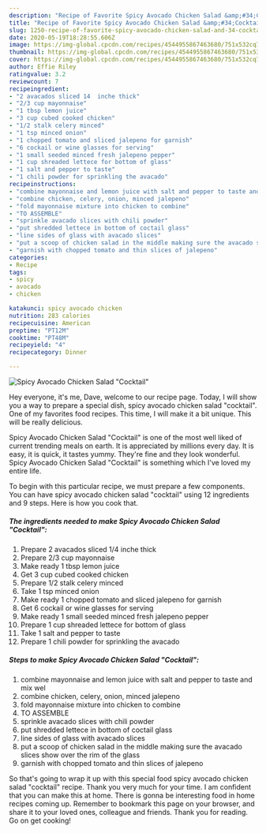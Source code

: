 ```yaml
---
description: "Recipe of Favorite Spicy Avocado Chicken Salad &amp;#34;Cocktail&amp;#34;"
title: "Recipe of Favorite Spicy Avocado Chicken Salad &amp;#34;Cocktail&amp;#34;"
slug: 1250-recipe-of-favorite-spicy-avocado-chicken-salad-and-34-cocktail-and-34
date: 2020-05-19T18:28:55.606Z
image: https://img-global.cpcdn.com/recipes/4544955867463680/751x532cq70/spicy-avocado-chicken-salad-cocktail-recipe-main-photo.jpg
thumbnail: https://img-global.cpcdn.com/recipes/4544955867463680/751x532cq70/spicy-avocado-chicken-salad-cocktail-recipe-main-photo.jpg
cover: https://img-global.cpcdn.com/recipes/4544955867463680/751x532cq70/spicy-avocado-chicken-salad-cocktail-recipe-main-photo.jpg
author: Effie Riley
ratingvalue: 3.2
reviewcount: 7
recipeingredient:
- "2 avacados sliced 14  inche thick"
- "2/3 cup mayonnaise"
- "1 tbsp lemon juice"
- "3 cup cubed cooked chicken"
- "1/2 stalk celery minced"
- "1 tsp minced onion"
- "1 chopped tomato and sliced jalepeno for garnish"
- "6 cockail or wine glasses for serving"
- "1 small seeded minced fresh jalepeno pepper"
- "1 cup shreaded lettece for bottom of glass"
- "1 salt and pepper to taste"
- "1 chili powder for sprinkling the avacado"
recipeinstructions:
- "combine mayonnaise and lemon juice with salt and pepper to taste and mix wel"
- "combine chicken, celery, onion, minced jalepeno"
- "fold mayonnaise mixture into chicken to combine"
- "TO ASSEMBLE"
- "sprinkle avacado slices with chili powder"
- "put shredded lettece in bottom of coctail glass"
- "line sides of glass with avacado slices"
- "put a scoop of chicken salad in the middle making sure the avacado slices show over the rim of the glass"
- "garnish with chopped tomato and thin slices of jalepeno"
categories:
- Recipe
tags:
- spicy
- avocado
- chicken

katakunci: spicy avocado chicken 
nutrition: 283 calories
recipecuisine: American
preptime: "PT12M"
cooktime: "PT48M"
recipeyield: "4"
recipecategory: Dinner

---
```



![Spicy Avocado Chicken Salad &#34;Cocktail&#34;](https://img-global.cpcdn.com/recipes/4544955867463680/751x532cq70/spicy-avocado-chicken-salad-cocktail-recipe-main-photo.jpg)

Hey everyone, it's me, Dave, welcome to our recipe page. Today, I will show you a way to prepare a special dish, spicy avocado chicken salad &#34;cocktail&#34;. One of my favorites food recipes. This time, I will make it a bit unique. This will be really delicious.



Spicy Avocado Chicken Salad &#34;Cocktail&#34; is one of the most well liked of current trending meals on earth. It is appreciated by millions every day. It is easy, it is quick, it tastes yummy. They're fine and they look wonderful. Spicy Avocado Chicken Salad &#34;Cocktail&#34; is something which I've loved my entire life.


To begin with this particular recipe, we must prepare a few components. You can have spicy avocado chicken salad &#34;cocktail&#34; using 12 ingredients and 9 steps. Here is how you cook that.

<!--inarticleads1-->

##### The ingredients needed to make Spicy Avocado Chicken Salad &#34;Cocktail&#34;:

1. Prepare 2 avacados sliced 1/4  inche thick
1. Prepare 2/3 cup mayonnaise
1. Make ready 1 tbsp lemon juice
1. Get 3 cup cubed cooked chicken
1. Prepare 1/2 stalk celery minced
1. Take 1 tsp minced onion
1. Make ready 1 chopped tomato and sliced jalepeno for garnish
1. Get 6 cockail or wine glasses for serving
1. Make ready 1 small seeded minced fresh jalepeno pepper
1. Prepare 1 cup shreaded lettece for bottom of glass
1. Take 1 salt and pepper to taste
1. Prepare 1 chili powder for sprinkling the avacado




<!--inarticleads2-->

##### Steps to make Spicy Avocado Chicken Salad &#34;Cocktail&#34;:

1. combine mayonnaise and lemon juice with salt and pepper to taste and mix wel
1. combine chicken, celery, onion, minced jalepeno
1. fold mayonnaise mixture into chicken to combine
1. TO ASSEMBLE
1. sprinkle avacado slices with chili powder
1. put shredded lettece in bottom of coctail glass
1. line sides of glass with avacado slices
1. put a scoop of chicken salad in the middle making sure the avacado slices show over the rim of the glass
1. garnish with chopped tomato and thin slices of jalepeno




So that's going to wrap it up with this special food spicy avocado chicken salad &#34;cocktail&#34; recipe. Thank you very much for your time. I am confident that you can make this at home. There is gonna be interesting food in home recipes coming up. Remember to bookmark this page on your browser, and share it to your loved ones, colleague and friends. Thank you for reading. Go on get cooking!
